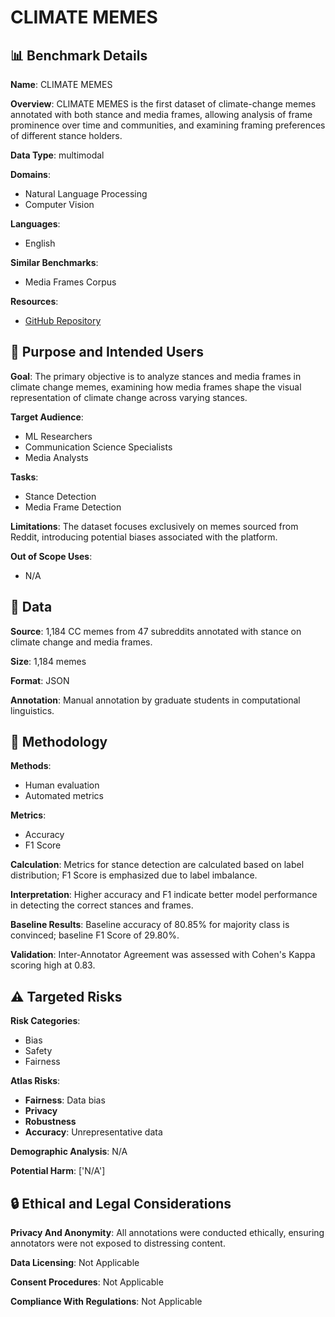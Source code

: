 # CLIMATE MEMES

## 📊 Benchmark Details

**Name**: CLIMATE MEMES

**Overview**: CLIMATE MEMES is the first dataset of climate-change memes annotated with both stance and media frames, allowing analysis of frame prominence over time and communities, and examining framing preferences of different stance holders.

**Data Type**: multimodal

**Domains**:
- Natural Language Processing
- Computer Vision

**Languages**:
- English

**Similar Benchmarks**:
- Media Frames Corpus

**Resources**:
- [GitHub Repository](https://github.com/JaidedAI/EasyOCR)

## 🎯 Purpose and Intended Users

**Goal**: The primary objective is to analyze stances and media frames in climate change memes, examining how media frames shape the visual representation of climate change across varying stances.

**Target Audience**:
- ML Researchers
- Communication Science Specialists
- Media Analysts

**Tasks**:
- Stance Detection
- Media Frame Detection

**Limitations**: The dataset focuses exclusively on memes sourced from Reddit, introducing potential biases associated with the platform.

**Out of Scope Uses**:
- N/A

## 💾 Data

**Source**: 1,184 CC memes from 47 subreddits annotated with stance on climate change and media frames.

**Size**: 1,184 memes

**Format**: JSON

**Annotation**: Manual annotation by graduate students in computational linguistics.

## 🔬 Methodology

**Methods**:
- Human evaluation
- Automated metrics

**Metrics**:
- Accuracy
- F1 Score

**Calculation**: Metrics for stance detection are calculated based on label distribution; F1 Score is emphasized due to label imbalance.

**Interpretation**: Higher accuracy and F1 indicate better model performance in detecting the correct stances and frames.

**Baseline Results**: Baseline accuracy of 80.85% for majority class is convinced; baseline F1 Score of 29.80%.

**Validation**: Inter-Annotator Agreement was assessed with Cohen's Kappa scoring high at 0.83.

## ⚠️ Targeted Risks

**Risk Categories**:
- Bias
- Safety
- Fairness

**Atlas Risks**:
- **Fairness**: Data bias
- **Privacy**
- **Robustness**
- **Accuracy**: Unrepresentative data

**Demographic Analysis**: N/A

**Potential Harm**: ['N/A']

## 🔒 Ethical and Legal Considerations

**Privacy And Anonymity**: All annotations were conducted ethically, ensuring annotators were not exposed to distressing content.

**Data Licensing**: Not Applicable

**Consent Procedures**: Not Applicable

**Compliance With Regulations**: Not Applicable
